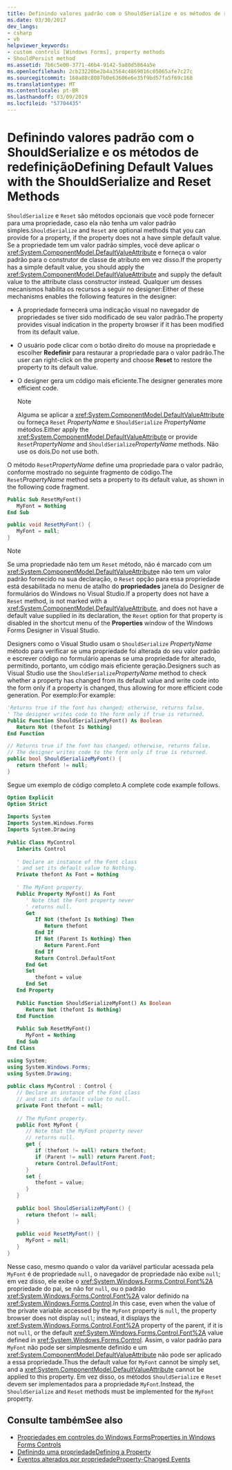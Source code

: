 ```yaml
---
title: Definindo valores padrão com o ShouldSerialize e os métodos de redefinição
ms.date: 03/30/2017
dev_langs:
- csharp
- vb
helpviewer_keywords:
- custom controls [Windows Forms], property methods
- ShouldPersist method
ms.assetid: 7b6c5e00-3771-46b4-9142-5a80d5864a5e
ms.openlocfilehash: 2cb23220be2b4a3564c4869016c05065afe7c27c
ms.sourcegitcommit: 160a88c8087b0e63606e6e35f9bd57fa5f69c168
ms.translationtype: MT
ms.contentlocale: pt-BR
ms.lasthandoff: 03/09/2019
ms.locfileid: "57704435"
---
```

# <a name="defining-default-values-with-the-shouldserialize-and-reset-methods"></a><span data-ttu-id="13f2c-102">Definindo valores padrão com o ShouldSerialize e os métodos de redefinição</span><span class="sxs-lookup"><span data-stu-id="13f2c-102">Defining Default Values with the ShouldSerialize and Reset Methods</span></span>
<span data-ttu-id="13f2c-103">`ShouldSerialize` e `Reset` são métodos opcionais que você pode fornecer para uma propriedade, caso ela não tenha um valor padrão simples.</span><span class="sxs-lookup"><span data-stu-id="13f2c-103">`ShouldSerialize` and `Reset` are optional methods that you can provide for a property, if the property does not a have simple default value.</span></span> <span data-ttu-id="13f2c-104">Se a propriedade tem um valor padrão simples, você deve aplicar o <xref:System.ComponentModel.DefaultValueAttribute> e forneça o valor padrão para o construtor de classe de atributo em vez disso.</span><span class="sxs-lookup"><span data-stu-id="13f2c-104">If the property has a simple default value, you should apply the <xref:System.ComponentModel.DefaultValueAttribute> and supply the default value to the attribute class constructor instead.</span></span> <span data-ttu-id="13f2c-105">Qualquer um desses mecanismos habilita os recursos a seguir no designer:</span><span class="sxs-lookup"><span data-stu-id="13f2c-105">Either of these mechanisms enables the following features in the designer:</span></span>  
  
-   <span data-ttu-id="13f2c-106">A propriedade fornecerá uma indicação visual no navegador de propriedades se tiver sido modificado de seu valor padrão.</span><span class="sxs-lookup"><span data-stu-id="13f2c-106">The property provides visual indication in the property browser if it has been modified from its default value.</span></span>  
  
-   <span data-ttu-id="13f2c-107">O usuário pode clicar com o botão direito do mouse na propriedade e escolher **Redefinir** para restaurar a propriedade para o valor padrão.</span><span class="sxs-lookup"><span data-stu-id="13f2c-107">The user can right-click on the property and choose **Reset** to restore the property to its default value.</span></span>  
  
-   <span data-ttu-id="13f2c-108">O designer gera um código mais eficiente.</span><span class="sxs-lookup"><span data-stu-id="13f2c-108">The designer generates more efficient code.</span></span>  
  
    > [!NOTE]
    >  <span data-ttu-id="13f2c-109">Alguma se aplicar a <xref:System.ComponentModel.DefaultValueAttribute> ou forneça `Reset` *PropertyName* e `ShouldSerialize` *PropertyName* métodos.</span><span class="sxs-lookup"><span data-stu-id="13f2c-109">Either apply the <xref:System.ComponentModel.DefaultValueAttribute> or provide `Reset`*PropertyName* and `ShouldSerialize`*PropertyName* methods.</span></span> <span data-ttu-id="13f2c-110">Não use os dois.</span><span class="sxs-lookup"><span data-stu-id="13f2c-110">Do not use both.</span></span>  
  
 <span data-ttu-id="13f2c-111">O método `Reset`*PropertyName* define uma propriedade para o valor padrão, conforme mostrado no seguinte fragmento de código.</span><span class="sxs-lookup"><span data-stu-id="13f2c-111">The `Reset`*PropertyName* method sets a property to its default value, as shown in the following code fragment.</span></span>  
  
```vb  
Public Sub ResetMyFont()  
   MyFont = Nothing  
End Sub  
```  
  
```csharp  
public void ResetMyFont() {  
   MyFont = null;  
}  
```  
  
> [!NOTE]
>  <span data-ttu-id="13f2c-112">Se uma propriedade não tem um `Reset` método, não é marcado com um <xref:System.ComponentModel.DefaultValueAttribute>e não tem um valor padrão fornecido na sua declaração, o `Reset` opção para essa propriedade está desabilitada no menu de atalho do **propriedades** janela do Designer de formulários do Windows no Visual Studio.</span><span class="sxs-lookup"><span data-stu-id="13f2c-112">If a property does not have a `Reset` method, is not marked with a <xref:System.ComponentModel.DefaultValueAttribute>, and does not have a default value supplied in its declaration, the `Reset` option for that property is disabled in the shortcut menu of the **Properties** window of the Windows Forms Designer in Visual Studio.</span></span>  
  
 <span data-ttu-id="13f2c-113">Designers como o Visual Studio usam o `ShouldSerialize` *PropertyName* método para verificar se uma propriedade foi alterada do seu valor padrão e escrever código no formulário apenas se uma propriedade for alterado, permitindo, portanto, um código mais eficiente geração.</span><span class="sxs-lookup"><span data-stu-id="13f2c-113">Designers such as Visual Studio use the `ShouldSerialize`*PropertyName* method to check whether a property has changed from its default value and write code into the form only if a property is changed, thus allowing for more efficient code generation.</span></span> <span data-ttu-id="13f2c-114">Por exemplo:</span><span class="sxs-lookup"><span data-stu-id="13f2c-114">For example:</span></span>  
  
```vb  
'Returns true if the font has changed; otherwise, returns false.  
' The designer writes code to the form only if true is returned.  
Public Function ShouldSerializeMyFont() As Boolean  
   Return Not (thefont Is Nothing)  
End Function  
```  
  
```csharp  
// Returns true if the font has changed; otherwise, returns false.  
// The designer writes code to the form only if true is returned.  
public bool ShouldSerializeMyFont() {  
   return thefont != null;  
}  
```  
  
 <span data-ttu-id="13f2c-115">Segue um exemplo de código completo.</span><span class="sxs-lookup"><span data-stu-id="13f2c-115">A complete code example follows.</span></span>  
  
```vb  
Option Explicit  
Option Strict  
  
Imports System  
Imports System.Windows.Forms  
Imports System.Drawing  
  
Public Class MyControl  
   Inherits Control  
  
   ' Declare an instance of the Font class  
   ' and set its default value to Nothing.  
   Private thefont As Font = Nothing  
  
   ' The MyFont property.   
   Public Property MyFont() As Font  
      ' Note that the Font property never  
      ' returns null.  
      Get  
         If Not (thefont Is Nothing) Then  
            Return thefont  
         End If  
         If Not (Parent Is Nothing) Then  
            Return Parent.Font  
         End If  
         Return Control.DefaultFont  
      End Get  
      Set  
         thefont = value  
      End Set  
   End Property  
  
   Public Function ShouldSerializeMyFont() As Boolean  
      Return Not (thefont Is Nothing)  
   End Function  
  
   Public Sub ResetMyFont()  
      MyFont = Nothing  
   End Sub  
End Class  
```  
  
```csharp  
using System;  
using System.Windows.Forms;  
using System.Drawing;  
  
public class MyControl : Control {  
   // Declare an instance of the Font class  
   // and set its default value to null.  
   private Font thefont = null;  
  
   // The MyFont property.      
   public Font MyFont {  
      // Note that the MyFont property never  
      // returns null.  
      get {  
         if (thefont != null) return thefont;  
         if (Parent != null) return Parent.Font;  
         return Control.DefaultFont;  
      }  
      set {  
         thefont = value;  
      }  
   }  
  
   public bool ShouldSerializeMyFont() {  
      return thefont != null;  
   }  
  
   public void ResetMyFont() {  
      MyFont = null;  
   }  
}  
```  
  
 <span data-ttu-id="13f2c-116">Nesse caso, mesmo quando o valor da variável particular acessada pela `MyFont` é de propriedade `null`, o navegador de propriedade não exibe `null`; em vez disso, ele exibe o <xref:System.Windows.Forms.Control.Font%2A> propriedade do pai, se não for `null`, ou o padrão <xref:System.Windows.Forms.Control.Font%2A> valor definido na <xref:System.Windows.Forms.Control>.</span><span class="sxs-lookup"><span data-stu-id="13f2c-116">In this case, even when the value of the private variable accessed by the `MyFont` property is `null`, the property browser does not display `null`; instead, it displays the <xref:System.Windows.Forms.Control.Font%2A> property of the parent, if it is not `null`, or the default <xref:System.Windows.Forms.Control.Font%2A> value defined in <xref:System.Windows.Forms.Control>.</span></span> <span data-ttu-id="13f2c-117">Assim, o valor padrão para `MyFont` não pode ser simplesmente definido e um <xref:System.ComponentModel.DefaultValueAttribute> não pode ser aplicado a essa propriedade.</span><span class="sxs-lookup"><span data-stu-id="13f2c-117">Thus the default value for `MyFont` cannot be simply set, and a <xref:System.ComponentModel.DefaultValueAttribute> cannot be applied to this property.</span></span> <span data-ttu-id="13f2c-118">Em vez disso, os métodos `ShouldSerialize` e `Reset` devem ser implementados para a propriedade `MyFont`.</span><span class="sxs-lookup"><span data-stu-id="13f2c-118">Instead, the `ShouldSerialize` and `Reset` methods must be implemented for the `MyFont` property.</span></span>  
  
## <a name="see-also"></a><span data-ttu-id="13f2c-119">Consulte também</span><span class="sxs-lookup"><span data-stu-id="13f2c-119">See also</span></span>
- [<span data-ttu-id="13f2c-120">Propriedades em controles do Windows Forms</span><span class="sxs-lookup"><span data-stu-id="13f2c-120">Properties in Windows Forms Controls</span></span>](properties-in-windows-forms-controls.md)
- [<span data-ttu-id="13f2c-121">Definindo uma propriedade</span><span class="sxs-lookup"><span data-stu-id="13f2c-121">Defining a Property</span></span>](defining-a-property-in-windows-forms-controls.md)
- [<span data-ttu-id="13f2c-122">Eventos alterados por propriedade</span><span class="sxs-lookup"><span data-stu-id="13f2c-122">Property-Changed Events</span></span>](property-changed-events.md)
